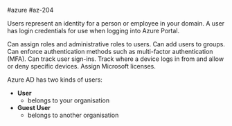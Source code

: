 #azure #az-204 

Users represent an identity for a person or employee in your domain.
A user has login credentials for use when logging into Azure Portal.

Can assign roles and administrative roles to users.
Can add users to groups.
Can enforce authentication methods such as multi-factor authentication (MFA).
Can track user sign-ins.
Track where a device logs in from and allow or deny specific devices.
Assign Microsoft licenses.

Azure AD has two kinds of users:
- **User**
	- belongs to your organisation
- **Guest User**
	- belongs to another organisation